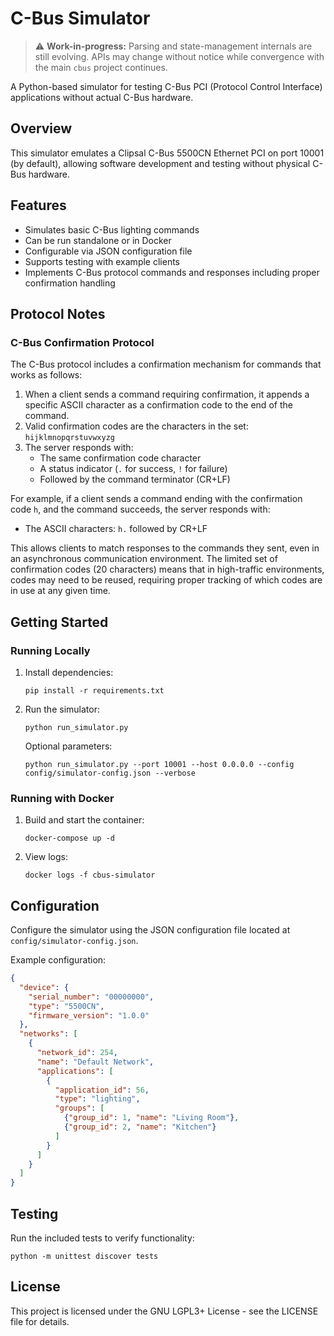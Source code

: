 # C-Bus Simulator

> ⚠️ **Work-in-progress:** Parsing and state-management internals are still evolving. APIs may change without notice while convergence with the main `cbus` project continues.

A Python-based simulator for testing C-Bus PCI (Protocol Control Interface) applications without actual C-Bus hardware.

## Overview

This simulator emulates a Clipsal C-Bus 5500CN Ethernet PCI on port 10001 (by default), allowing software development and testing without physical C-Bus hardware.

## Features

- Simulates basic C-Bus lighting commands
- Can be run standalone or in Docker
- Configurable via JSON configuration file
- Supports testing with example clients
- Implements C-Bus protocol commands and responses including proper confirmation handling

## Protocol Notes

### C-Bus Confirmation Protocol

The C-Bus protocol includes a confirmation mechanism for commands that works as follows:

1. When a client sends a command requiring confirmation, it appends a specific ASCII character as a confirmation code to the end of the command.
2. Valid confirmation codes are the characters in the set: `hijklmnopqrstuvwxyzg`
3. The server responds with:
   - The same confirmation code character
   - A status indicator (`.` for success, `!` for failure)
   - Followed by the command terminator (CR+LF)

For example, if a client sends a command ending with the confirmation code `h`, and the command succeeds, the server responds with:
- The ASCII characters: `h.` followed by CR+LF

This allows clients to match responses to the commands they sent, even in an asynchronous communication environment. The limited set of confirmation codes (20 characters) means that in high-traffic environments, codes may need to be reused, requiring proper tracking of which codes are in use at any given time.

## Getting Started

### Running Locally

1. Install dependencies:
   ```
   pip install -r requirements.txt
   ```

2. Run the simulator:
   ```
   python run_simulator.py
   ```

   Optional parameters:
   ```
   python run_simulator.py --port 10001 --host 0.0.0.0 --config config/simulator-config.json --verbose
   ```

### Running with Docker

1. Build and start the container:
   ```
   docker-compose up -d
   ```

2. View logs:
   ```
   docker logs -f cbus-simulator
   ```

## Configuration

Configure the simulator using the JSON configuration file located at `config/simulator-config.json`.

Example configuration:
```json
{
  "device": {
    "serial_number": "00000000",
    "type": "5500CN",
    "firmware_version": "1.0.0"
  },
  "networks": [
    {
      "network_id": 254,
      "name": "Default Network",
      "applications": [
        {
          "application_id": 56,
          "type": "lighting",
          "groups": [
            {"group_id": 1, "name": "Living Room"},
            {"group_id": 2, "name": "Kitchen"}
          ]
        }
      ]
    }
  ]
}
```

## Testing

Run the included tests to verify functionality:

```
python -m unittest discover tests
```

## License

This project is licensed under the GNU LGPL3+ License - see the LICENSE file for details. 